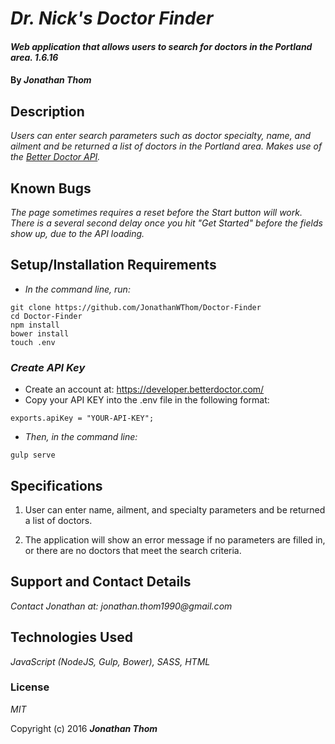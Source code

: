 # _Dr. Nick's Doctor Finder_

#### _Web application that allows users to search for doctors in the Portland area. 1.6.16_

#### By _**Jonathan Thom**_

## Description

_Users can enter search parameters such as doctor specialty, name, and ailment and be returned a list of doctors in the Portland area. Makes use of the [Better Doctor API](https://developer.betterdoctor.com/)._

## Known Bugs

_The page sometimes requires a reset before the Start button will work. There is a several second delay once you hit "Get Started" before the fields show up, due to the API loading._

## Setup/Installation Requirements

* _In the command line, run:_
```
git clone https://github.com/JonathanWThom/Doctor-Finder
cd Doctor-Finder
npm install
bower install
touch .env
```
### _Create API Key_
* Create an account at: https://developer.betterdoctor.com/
* Copy your API KEY into the .env file in the following format:
```
exports.apiKey = "YOUR-API-KEY";
```

* _Then, in the command line:_
```
gulp serve
```

## Specifications
1. User can enter name, ailment, and specialty parameters and be returned a list of doctors.

2. The application will show an error message if no parameters are filled in, or there are no doctors that meet the search criteria.

## Support and Contact Details

_Contact Jonathan at: jonathan.thom1990@gmail.com_

## Technologies Used

_JavaScript (NodeJS, Gulp, Bower), SASS, HTML_

### License

*MIT*

Copyright (c) 2016 **_Jonathan Thom_**
